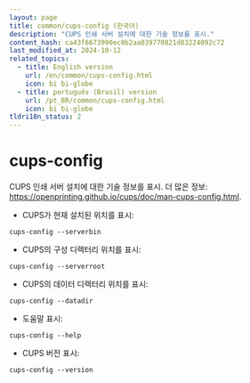 ```yaml
---
layout: page
title: common/cups-config (한국어)
description: "CUPS 인쇄 서버 설치에 대한 기술 정보를 표시."
content_hash: ca43f6673990ec0b2aa039770821d83224092c72
last_modified_at: 2024-10-12
related_topics:
  - title: English version
    url: /en/common/cups-config.html
    icon: bi bi-globe
  - title: português (Brasil) version
    url: /pt_BR/common/cups-config.html
    icon: bi bi-globe
tldri18n_status: 2
---
```

# cups-config

CUPS 인쇄 서버 설치에 대한 기술 정보를 표시.
더 많은 정보: <https://openprinting.github.io/cups/doc/man-cups-config.html>.

- CUPS가 현재 설치된 위치를 표시:

`cups-config --serverbin`

- CUPS의 구성 디렉터리 위치를 표시:

`cups-config --serverroot`

- CUPS의 데이터 디렉터리 위치를 표시:

`cups-config --datadir`

- 도움말 표시:

`cups-config --help`

- CUPS 버전 표시:

`cups-config --version`
